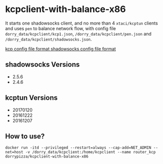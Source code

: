 # kcpclient-with-balance-x86
It starts one shadowsocks client, and no more than 4 `xtaci/kcptun` clients and uses `pen` to balance network flow, with config file `dorry_data/kcpclient/kcp1.json`, `/dorry_data/kcpclient/pen.json` and `/dorry_data/kcpclient/shadowsocks.json`.

[kcp config file format ](https://github.com/xtaci/kcptun/blob/master/README-CN.md)
[shadowsocks config file format](https://github.com/shadowsocks/shadowsocks/wiki/Configuration-via-Config-File)

## shadowsocks Versions
  - 2.5.6
  - 2.4.6

## kcptun Versions
  - 20170120
  - 20161222
  - 20161207

## How to use?
```
docker run -itd --privileged --restart=always --cap-add=NET_ADMIN --net=host -v /dorry_data/kcpclient:/home/kcpclient --name router_kcp dorrypizza/kcpclient-with-balance-x86
```
